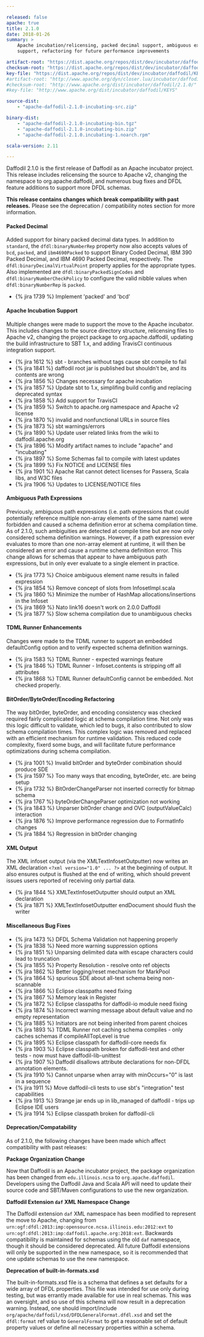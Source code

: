 ```yaml
---

released: false
apache: true
title: 2.1.0
date: 2018-01-26
summary: >
    Apache incubation/relicensing, packed decimal support, ambiguous expression
    support, refactoring for future performance improvements

artifact-root: "https://dist.apache.org/repos/dist/dev/incubator/daffodil/2.1.0-rc2/"
checksum-root: "https://dist.apache.org/repos/dist/dev/incubator/daffodil/2.1.0-rc2/"
key-file: "https://dist.apache.org/repos/dist/dev/incubator/daffodil/KEYS"
#artifact-root: "http://www.apache.org/dyn/closer.lua/incubator/daffodil/2.1.0/"
#checksum-root: "http://www.apache.org/dist/incubator/daffodil/2.1.0/"
#key-file: "http://www.apache.org/dist/incubator/daffodil/KEYS"

source-dist:
    - "apache-daffodil-2.1.0-incubating-src.zip"

binary-dist:
    - "apache-daffodil-2.1.0-incubating-bin.tgz"
    - "apache-daffodil-2.1.0-incubating-bin.zip"
    - "apache-daffodil-2.1.0.incubating-1.noarch.rpm"

scala-version: 2.11

---
```


Daffodil 2.1.0 is the first release of Daffodil as an Apache incubator project.
This release includes relicensing the source to Apache v2, changing the
namespace to org.apache.daffodil, and numerous bug fixes and DFDL feature
additions to support more DFDL schemas.

**This release contains changes which break compatibility with past releases.**
Please see the deprecation / compatibility notes section for more information.

#### Packed Decimal

Added support for binary packed decimal data types. In addition to ``standard``,
the ``dfdl:binaryNumberRep`` property now also accepts values of ``bcd``,
``packed``, and ``ibm4690Packed`` to support Binary Coded Decimal, IBM 390
Packed Decimal, and IBM 4690 Packed Decimal, respectively. The
``dfdl:binaryDecimalVirtualPoint`` property applies for the appropriate types.
Also implemented are ``dfdl:binaryPackedSignCodes`` and
``dfdl:binaryNumberCheckPolicy`` to configure the valid nibble values when
``dfdl:binaryNumberRep`` is ``packed``.

* {% jira 1739 %} Implement 'packed' and 'bcd'

#### Apache Incubation Support

Multiple changes were made to support the move to the Apache incubator. This
includes changes to the source directory structure, relicensing files to Apache
v2, changing the project package to org.apache.daffodil, updating the build
infrastructure to SBT 1.x, and adding TravisCI continuous integration support.

* {% jira 1612 %} sbt - branches without tags cause sbt compile to fail
* {% jira 1841 %} daffodil root jar is published but shouldn't be, and its contents are wrong
* {% jira 1856 %} Changes necessary for apache incubation
* {% jira 1857 %} Update sbt to 1.x, simplifing build config and replacing deprecated syntax
* {% jira 1858 %} Add support for TravisCI
* {% jira 1859 %} Switch to apache.org namespace and Apache v2 license
* {% jira 1870 %} invalid and nonfunctional URLs in source files
* {% jira 1873 %} sbt warnings/errors 
* {% jira 1890 %} Update user related links from the wiki to daffodil.apache.org
* {% jira 1896 %} Modify artifact names to include "apache" and "incubating"
* {% jira 1897 %} Some Schemas fail to compile with latest updates
* {% jira 1899 %} Fix NOTICE and LICENSE files
* {% jira 1901 %} Apache Rat cannot detect licenses for Passera, Scala libs, and W3C files
* {% jira 1906 %} Updates to LICENSE/NOTICE files

#### Ambiguous Path Expressions

Previously, ambiguous path expressions (i.e. path expressions that could
potentially reference multiple non-array elements of the same name) were
forbidden and caused a schema definition error at schema compilation time. As
of 2.1.0, such ambiguities are detected at compile time but are now only
considered schema definition warnings. However, if a path expression ever
evaluates to more than one non-array element at runtime, it will then be
considered an error and cause a runtime schema definition error. This change
allows for schemas that appear to have ambiguous path expressions, but in
only ever evaluate to a single element in practice.

* {% jira 1773 %} Choice ambiguous element name results in failed expression
* {% jira 1854 %} Remove concept of slots from InfosetImpl.scala
* {% jira 1860 %} Minimize the number of HashMap allocations/insertions in the Infoset
* {% jira 1869 %} Nato link16 doesn't work on 2.0.0 Daffodil
* {% jira 1877 %} Slow schema compilation due to unambiguous checks

#### TDML Runner Enhancements

Changes were made to the TDML runner to support an embedded defaultConfig
option and to verify expected schema definition warnings.

* {% jira 1583 %} TDML Runner - expected warnings feature
* {% jira 1846 %} TDML Runner - Infoset.contents is stripping off all attributes
* {% jira 1868 %} TDML Runner defaultConfig cannot be embedded. Not checked properly.

#### BitOrder/ByteOrder/Encoding Refactoring

The way bitOrder, byteOrder, and encoding consistency was checked required
fairly complicated logic at schema compilation time. Not only was this logic
difficult to validate, which led to bugs, it also contributed to slow schema
compilation times. This complex logic was removed and replaced with an
efficient mechanism for runtime validation. This reduced code complexity, fixerd
some bugs, and will facilitate future performance optimizations during schema
compilation.

* {% jira 1001 %} Invalid bitOrder and byteOrder combination should produce SDE
* {% jira 1597 %} Too many ways that encoding, byteOrder, etc. are being setup
* {% jira 1732 %} BitOrderChangeParser not inserted correctly for bitmap schema
* {% jira 1767 %} byteOrderChangeParser optimization not working
* {% jira 1843 %} Unparser bitOrder change and OVC (outputValueCalc) interaction
* {% jira 1876 %} Improve performance regression due to FormatInfo changes
* {% jira 1884 %} Regression in bitOrder changing

#### XML Output

The XML infoset output (via the XMLTextInfosetOutputter) now writes an XML
declaration ``<?xml version="1.0" ... ?>`` at the beginning of output. It also
ensures output is flushed at the end of writing, which should prevent issues
users reported of receiving only partial data.

* {% jira 1844 %} XMLTextInfosetOutputter should output an XML declaration
* {% jira 1871 %} XMLTextInfosetOutputter endDocument should flush the writer

#### Miscellaneous Bug Fixes

* {% jira 1473 %} DFDL Schema Validation not happening properly
* {% jira 1838 %} Need more warning suppression options
* {% jira 1851 %} Unparsing delimited data with escape characters could lead to truncation
* {% jira 1855 %} Property Resolution - resolve onto ref objects
* {% jira 1862 %} Better logging/reset mechanism for MarkPool
* {% jira 1864 %} spurious SDE about all-text schema being non-scannable
* {% jira 1866 %} Eclipse classpaths need fixing
* {% jira 1867 %} Memory leak in Register
* {% jira 1872 %} Eclipse classpaths for daffodil-io module need fixing
* {% jira 1874 %} Incorrect warning message about default value and no empty representation
* {% jira 1885 %} Initiators are not being inherited from parent choices
* {% jira 1893 %} TDML Runner not caching schema compiles - only caches schemas if compileAllTopLevel is true
* {% jira 1895 %} Eclipse classpath for daffodil-core needs fix
* {% jira 1903 %} Eclipse classpath broken for daffodil-test and other tests - now must have daffodil-lib-unittest
* {% jira 1907 %} Daffodil disallows attribute declarations for non-DFDL annotation elements.
* {% jira 1910 %} Cannot unparse when array with minOccurs="0" is last in a sequence
* {% jira 1911 %} Move daffodil-cli tests to use sbt's "integration" test capabilities
* {% jira 1913 %} Strange jar ends up in lib_managed of daffodil - trips up Eclipse IDE users
* {% jira 1914 %} Eclipse classpath broken for daffodil-cli


#### Deprecation/Compatability

As of 2.1.0, the following changes have been made which affect compatibility
with past releases:

**Package Organization Change**

Now that Daffodil is an Apache incubator project, the package organization has been
changed from ``edu.illinois.ncsa`` to ``org.apache.daffodil``.
Developers using the Daffodil Java and Scala API will need to update their
source code and SBT/Maven configurations to use the new organization.

**Daffodil Extension ``daf`` XML Namespace Change**

The Daffodil extension ``daf`` XML namespace has been modified to represent the
move to Apache, changing from
``urn:ogf:dfdl:2013:imp:opensource.ncsa.illinois.edu:2012:ext`` to
``urn:ogf:dfdl:2013:imp:daffodil.apache.org:2018:ext``. Backwards compatibility
is maintained for schemas using the old ``daf`` namespace, though it should be
considered deprecated. All future Daffodil extensions will only be supported in
the new namespace, so it is recommended that one update schemas to use the new
namespace.

**Deprecation of built-in-formats.xsd**

The built-in-formats.xsd file is a schema that defines a set defaults for a
wide array of DFDL properties. This file was intended for use only during
testing, but was errantly made available for use in real schemas. This was an
oversight, and so use of this schema will now result in a deprecation warning.
Instead, one should import/include
``org/apache/daffodil/xsd/DFDLGeneralFormat.dfdl.xsd`` and set the
``dfdl:format`` ref value to ``GeneralFormat`` to get a reasonable set of
default property values or define all necessary properties within a schema.

